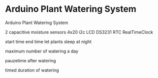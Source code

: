 # Arduino Plant Watering System
Arduino Plant Watering System

2 capacitive moisture sensors
4x20 i2c LCD
DS3231 RTC RealTimeClock

start time end time let plants sleep at night

maximum number of watering a day

pauzetime after watering

timed duration of watering
